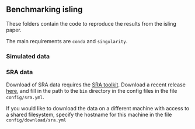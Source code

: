 ## Benchmarking isling

These folders contain the code to reproduce the results from the isling paper.

The main requirements are `conda` and `singularity`.



### Simulated data

### SRA data

Download of SRA data requires the [SRA toolkit](https://github.com/ncbi/sra-tools).  Download a recent release [here](https://github.com/ncbi/sra-tools/wiki/01.-Downloading-SRA-Toolkit), and fill in the path to the `bin` directory in the config files in the file `config/sra.yml`.

If you would like to download the data on a different machine with access to a shared filesystem, specify the hostname for this machine in the file `config/download/sra.yml`




